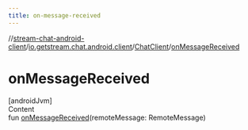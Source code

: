 ```yaml
---
title: on-message-received
---
```

//[stream-chat-android-client](../../../index.md)/[io.getstream.chat.android.client](../index.md)/[ChatClient](index.md)/[onMessageReceived](onMessageReceived.md)



# onMessageReceived  
[androidJvm]  
Content  
fun [onMessageReceived](onMessageReceived.md)(remoteMessage: RemoteMessage)  



